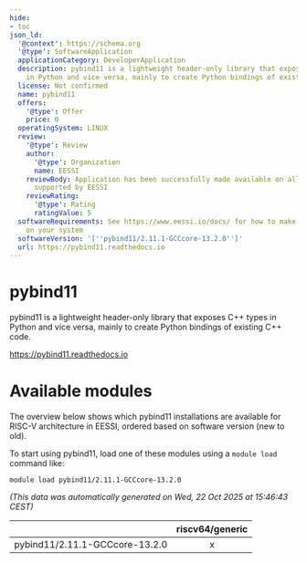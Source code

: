 ```yaml
---
hide:
- toc
json_ld:
  '@context': https://schema.org
  '@type': SoftwareApplication
  applicationCategory: DeveloperApplication
  description: pybind11 is a lightweight header-only library that exposes C++ types
    in Python and vice versa, mainly to create Python bindings of existing C++ code.
  license: Not confirmed
  name: pybind11
  offers:
    '@type': Offer
    price: 0
  operatingSystem: LINUX
  review:
    '@type': Review
    author:
      '@type': Organization
      name: EESSI
    reviewBody: Application has been successfully made available on all architectures
      supported by EESSI
    reviewRating:
      '@type': Rating
      ratingValue: 5
  softwareRequirements: See https://www.eessi.io/docs/ for how to make EESSI available
    on your system
  softwareVersion: '[''pybind11/2.11.1-GCCcore-13.2.0'']'
  url: https://pybind11.readthedocs.io
---
```


pybind11
========


pybind11 is a lightweight header-only library that exposes C++ types in Python and vice versa, mainly to create Python bindings of existing C++ code.

https://pybind11.readthedocs.io
# Available modules


The overview below shows which pybind11 installations are available for RISC-V architecture in EESSI, ordered based on software version (new to old).

To start using pybind11, load one of these modules using a `module load` command like:

```shell
module load pybind11/2.11.1-GCCcore-13.2.0
```

*(This data was automatically generated on Wed, 22 Oct 2025 at 15:46:43 CEST)*

| |riscv64/generic|
| :---: | :---: |
|pybind11/2.11.1-GCCcore-13.2.0|x|
